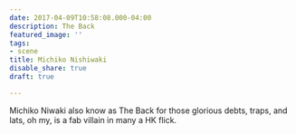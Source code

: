 ```yaml
---
date: 2017-04-09T10:58:08.000-04:00
description: The Back
featured_image: ''
tags:
- scene
title: Michiko Nishiwaki
disable_share: true
draft: true

---
```

Michiko Niwaki also know as The Back for those glorious debts, traps, and lats, oh my, is a fab villain in many a HK flick.